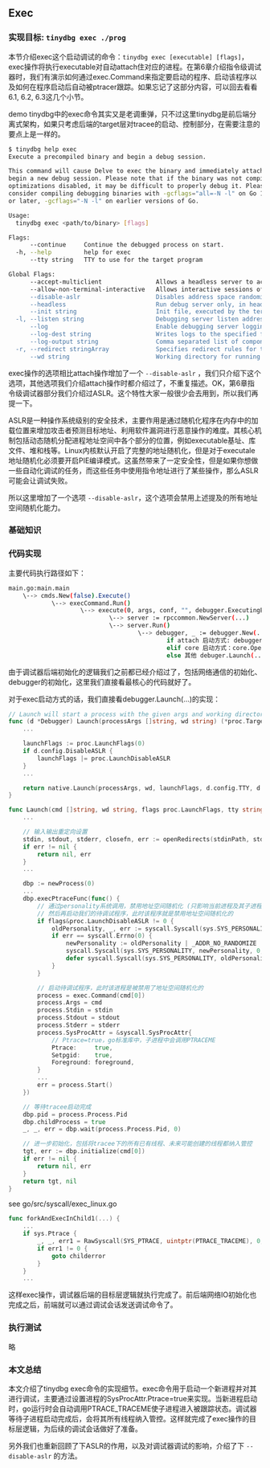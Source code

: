 ## Exec

### 实现目标: `tinydbg exec ./prog`

本节介绍exec这个启动调试的命令：`tinydbg exec [executable] [flags]`，exec操作将执行executable对自动attach住对应的进程。在第6章介绍指令级调试器时，我们有演示如何通过exec.Command来指定要启动的程序、启动该程序以及如何在程序启动后自动被ptracer跟踪。如果忘记了这部分内容，可以回去看看6.1, 6.2, 6.3这几个小节。

demo tinydbg中的exec命令其实又是老调重弹，只不过这里tinydbg是前后端分离式架构，如果只考虑后端的target层对tracee的启动、控制部分，在需要注意的要点上是一样的。

```bash
$ tinydbg help exec
Execute a precompiled binary and begin a debug session.

This command will cause Delve to exec the binary and immediately attach to it to
begin a new debug session. Please note that if the binary was not compiled with
optimizations disabled, it may be difficult to properly debug it. Please
consider compiling debugging binaries with -gcflags="all=-N -l" on Go 1.10
or later, -gcflags="-N -l" on earlier versions of Go.

Usage:
  tinydbg exec <path/to/binary> [flags]

Flags:
      --continue     Continue the debugged process on start.
  -h, --help         help for exec
      --tty string   TTY to use for the target program

Global Flags:
      --accept-multiclient               Allows a headless server to accept multiple client connections via JSON-RPC.
      --allow-non-terminal-interactive   Allows interactive sessions of Delve that don't have a terminal as stdin, stdout and stderr
      --disable-aslr                     Disables address space randomization
      --headless                         Run debug server only, in headless mode. Server will accept JSON-RPC client connections.
      --init string                      Init file, executed by the terminal client.
  -l, --listen string                    Debugging server listen address. Prefix with 'unix:' to use a unix domain socket. (default "127.0.0.1:0")
      --log                              Enable debugging server logging.
      --log-dest string                  Writes logs to the specified file or file descriptor (see 'dlv help log').
      --log-output string                Comma separated list of components that should produce debug output (see 'dlv help log')
  -r, --redirect stringArray             Specifies redirect rules for target process (see 'dlv help redirect')
      --wd string                        Working directory for running the program.
```

exec操作的选项相比attach操作增加了一个 `--disable-aslr` ，我们只介绍下这个选项，其他选项我们介绍attach操作时都介绍过了，不重复描述。OK，第6章指令级调试器部分我们介绍过ASLR。这个特性大家一般很少会去用到，所以我们再提一下。

ASLR是一种操作系统级别的安全技术，主要作用是通过随机化程序在内存中的加载位置来增加攻击者预测目标地址、利用软件漏洞进行恶意操作的难度。其核心机制包括动态随机分配进程地址空间中各个部分的位置，例如executable基址、库文件、堆和栈等。Linux内核默认开启了完整的地址随机化，但是对于executale地址随机化必须要开启PIE编译模式。这虽然带来了一定安全性，但是如果你想做一些自动化调试的任务，而这些任务中使用指令地址进行了某些操作，那么ASLR可能会让调试失败。

所以这里增加了一个选项 `--disable-aslr`，这个选项会禁用上述提及的所有地址空间随机化能力。

### 基础知识

### 代码实现

主要代码执行路径如下：

```bash
main.go:main.main
    \--> cmds.New(false).Execute()
            \--> execCommand.Run()
                    \--> execute(0, args, conf, "", debugger.ExecutingExistingFile, args, buildFlags)
                            \--> server := rpccommon.NewServer(...)
                            \--> server.Run()
                                    \--> debugger, _ := debugger.New(...)
                                            if attach 启动方式: debugger.Attach(...)
                                            elif core 启动方式：core.OpenCore(...)
                                            else 其他 debuger.Launch(...)
```

由于调试器后端初始化的逻辑我们之前都已经介绍过了，包括网络通信的初始化、debugger的初始化，这里我们直接看最核心的代码就好了。

对于exec启动方式的话，我们直接看debugger.Launch(...)的实现：

```go
// Launch will start a process with the given args and working directory.
func (d *Debugger) Launch(processArgs []string, wd string) (*proc.TargetGroup, error) {
    ...

	launchFlags := proc.LaunchFlags(0)
	if d.config.DisableASLR {
		launchFlags |= proc.LaunchDisableASLR
	}
    ...

	return native.Launch(processArgs, wd, launchFlags, d.config.TTY, d.config.Stdin, d.config.Stdout, d.config.Stderr)
}

func Launch(cmd []string, wd string, flags proc.LaunchFlags, tty string, stdinPath string, stdoutOR proc.OutputRedirect, stderrOR proc.OutputRedirect) (*proc.TargetGroup, error) {
    ...

    // 输入输出重定向设置
	stdin, stdout, stderr, closefn, err := openRedirects(stdinPath, stdoutOR, stderrOR, foreground)
	if err != nil {
		return nil, err
	}
    ...

	dbp := newProcess(0)
    ...
	dbp.execPtraceFunc(func() {
        // 通过personality系统调用，禁用地址空间随机化 (只影响当前进程及其子进程）
        // 然后再启动我们的待调试程序，此时该程序就是禁用地址空间随机化的
		if flags&proc.LaunchDisableASLR != 0 {
			oldPersonality, _, err := syscall.Syscall(sys.SYS_PERSONALITY, personalityGetPersonality, 0, 0)
			if err == syscall.Errno(0) {
				newPersonality := oldPersonality | _ADDR_NO_RANDOMIZE
				syscall.Syscall(sys.SYS_PERSONALITY, newPersonality, 0, 0)
				defer syscall.Syscall(sys.SYS_PERSONALITY, oldPersonality, 0, 0)
			}
		}

        // 启动待调试程序，此时该进程是被禁用了地址空间随机化的
		process = exec.Command(cmd[0])
		process.Args = cmd
		process.Stdin = stdin
		process.Stdout = stdout
		process.Stderr = stderr
		process.SysProcAttr = &syscall.SysProcAttr{
            // Ptrace=true，go标准库中，子进程中会调用PTRACEME
			Ptrace:     true, 
			Setpgid:    true,
			Foreground: foreground,
		}
        ...
		err = process.Start()
	})

    // 等待tracee启动完成
	dbp.pid = process.Process.Pid
	dbp.childProcess = true
	_, _, err = dbp.wait(process.Process.Pid, 0)

    // 进一步初始化，包括将tracee下的所有已有线程、未来可能创建的线程都纳入管控
	tgt, err := dbp.initialize(cmd[0])
	if err != nil {
		return nil, err
	}
	return tgt, nil
}
```

see go/src/syscall/exec_linux.go

```go
func forkAndExecInChild1(...) {
    ...
	if sys.Ptrace {
		_, _, err1 = RawSyscall(SYS_PTRACE, uintptr(PTRACE_TRACEME), 0, 0)
		if err1 != 0 {
			goto childerror
		}
	}
    ...
```

这样exec操作，调试器后端的目标层逻辑就执行完成了。前后端网络IO初始化也完成之后，前端就可以通过调试会话发送调试命令了。

### 执行测试

略

### 本文总结

本文介绍了tinydbg exec命令的实现细节。exec命令用于启动一个新进程并对其进行调试，主要通过设置进程的SysProcAttr.Ptrace=true来实现。当新进程启动时，go运行时会自动调用PTRACE_TRACEME使子进程进入被跟踪状态。调试器等待子进程启动完成后，会将其所有线程纳入管控。这样就完成了exec操作的目标层逻辑，为后续的调试会话做好了准备。

另外我们也重新回顾了下ASLR的作用，以及对调试器调试的影响，介绍了下 `--disable-aslr` 的方法。
